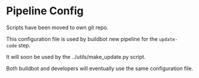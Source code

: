 Pipeline Config
===============

Scripts have been moved to own git repo.

This configuration file is used by buildbot new pipeline for the `update-code` step.

It will soon be used by the ../utils/make_update.py script.

Both buildbot and developers will eventually use the same configuration file.